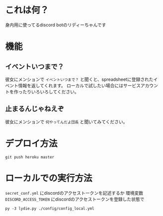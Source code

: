 # これは何？

身内用に使ってるdiscord botのリディーちゃんです

# 機能

## イベントいつまで？

彼女にメンションで `イベントいつまで？` と聞くと、spreadsheetに登録されたイベント情報を返してくれます。
ローカルで試したい場合にはサービスアカウントを作ったりいろいろしてください。

## 止まるんじゃねえぞ

彼女にメンションで `何やってんだよ団長` と聞いてみてください。

# デプロイ方法

```
git push heroku master
```

# ローカルでの実行方法

`secret_conf.yml` にdiscordのアクセストークンを記述するか
環境変数 `DISCORD_ACCESS_TOKEN` にdiscordのアクセストークンを登録した状態で

```
py -3 lydie.py ./config/config_local.yml
```


